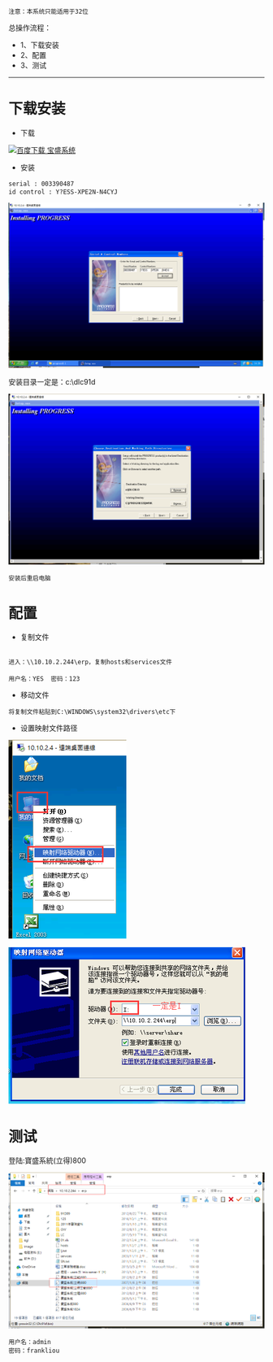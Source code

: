 `注意：本系统只能适用于32位`

总操作流程：
- 1、下载安装
- 2、配置
- 3、测试

***

# 下载安装

- 下载

[![](https://img.shields.io/badge/百度下载-宝盛系统-green.svg "百度下载 宝盛系统")](https://pan.baidu.com/s/17sbjJKWXYW4bHNEEvl98rw)

- 安装

```
serial : 003390487
id control : Y?ESS-XPE2N-N4CYJ
```

![](image/1-1.png)

安装目录一定是：c:\dlc91d

![](image/1-2.png)

`安装后重启电脑`

# 配置

- 复制文件

```

进入：\\10.10.2.244\erp，复制hosts和services文件

用户名：YES  密码：123

```

- 移动文件

```
将复制文件粘贴到C:\WINDOWS\system32\drivers\etc下
```

- 设置映射文件路径

![](image/1-3.png)

![](image/1-4.png)

# 测试

登陆:寶盛系統(立得)800

![](image/1-5.png)

```
用户名：admin
密码：frankliou
```
